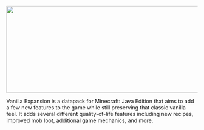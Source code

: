 <p align="center">
  <img width="688" height="229" src="https://i.imgur.com/iAwUjT3.png">
</p>
Vanilla Expansion is a datapack for Minecraft: Java Edition that aims to add a few new features to the game while still preserving that classic vanilla feel. It adds several different quality-of-life features including new recipes, improved mob loot, additional game mechanics, and more.
